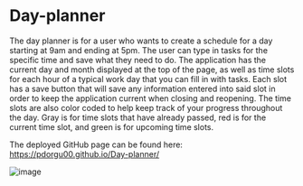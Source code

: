 # Day-planner

The day planner is for a user who wants to create a schedule for a day starting at 9am and ending at 5pm.
The user can type in tasks for the specific time and save what they need to do.
The application has the current day and month displayed at the top of the page, as well as time slots for each hour of a typical work day that you can fill in with tasks. Each slot has a save button that will save any information entered into said slot in order to keep the application current when closing and reopening. The time slots are also color coded to help keep track of your progress throughout the day. Gray is for time slots that have already passed, red is for the current time slot, and green is for upcoming time slots.

The deployed GitHub page can be found here: https://pdorgu00.github.io/Day-planner/

![image](https://user-images.githubusercontent.com/56213571/80536785-e7694600-8970-11ea-90c3-6b016d51eaee.png)
